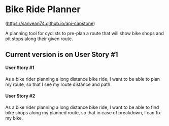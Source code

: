 # Bike Ride Planner
(https://sanvean74.github.io/api-capstone)

A planning tool for cyclists to pre-plan a route that will show bike shops and pit stops along their given route. 

## Current version is on User Story #1

#### User Story #1
As a bike rider planning a long distance bike ride, I want to be able to plan my route, so that I see my route distance and path.

#### User Story #2
As a bike rider planning a long distance bike ride, I want to be able to  find bike shops along my planned route, so that in case of breakdown, I can fix my bike.